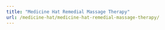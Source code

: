 ```yaml
---
title: "Medicine Hat Remedial Massage Therapy"
url: /medicine-hat/medicine-hat-remedial-massage-therapy/
---
```

